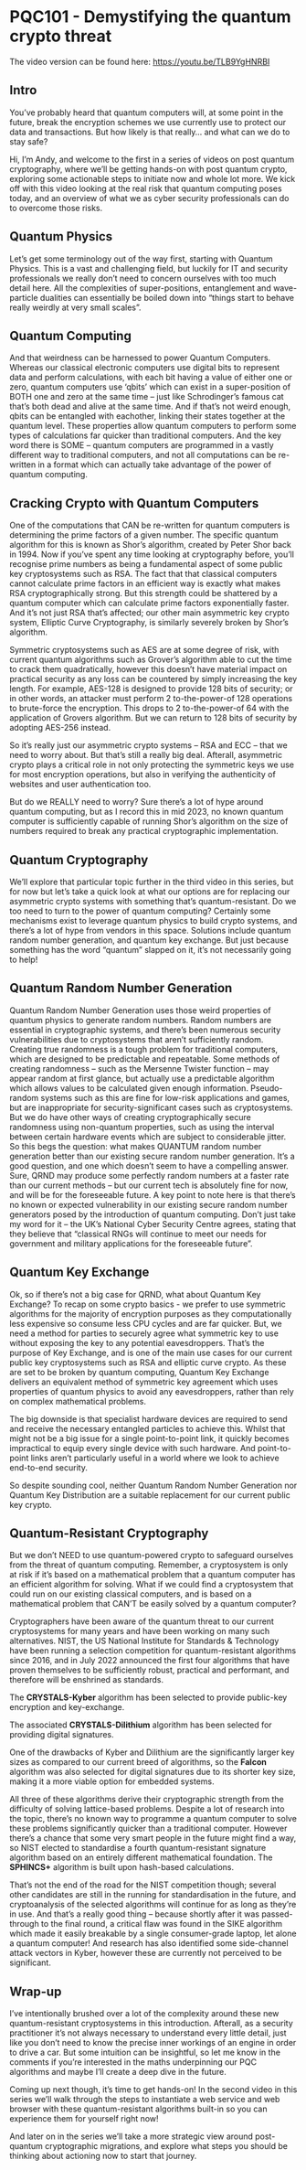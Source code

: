 # PQC101 - Demystifying the quantum crypto threat
The video version can be found here: https://youtu.be/TLB9YgHNRBI

## Intro

You’ve probably heard that quantum computers will, at some point in the future, break the encryption schemes we use currently use to protect our data and transactions. But how likely is that really… and what can we do to stay safe?

Hi, I’m Andy, and welcome to the first in a series of videos on post quantum cryptography, where we’ll be getting hands-on with post quantum crypto, exploring some actionable steps to initiate now and whole lot more. We kick off with this video looking at the real risk that quantum computing poses today, and an overview of what we as cyber security professionals can do to overcome those risks.

## Quantum Physics

Let’s get some terminology out of the way first, starting with Quantum Physics. This is a vast and challenging field, but luckily for IT and security professionals we really don’t need to concern ourselves with too much detail here. All the complexities of super-positions, entanglement and wave-particle dualities can essentially be boiled down into “things start to behave really weirdly at very small scales”.

## Quantum Computing

And that weirdness can be harnessed to power Quantum Computers. Whereas our classical electronic computers use digital bits to represent data and perform calculations, with each bit having a value of either one or zero, quantum computers use ‘qbits’ which can exist in a super-position of BOTH one and zero at the same time – just like Schrodinger’s famous cat that’s both dead and alive at the same time. And if that’s not weird enough, qbits can be entangled with eachother, linking their states together at the quantum level. These properties allow quantum computers to perform some types of calculations far quicker than traditional computers. And the key word there is SOME – quantum computers are programmed in a vastly different way to traditional computers, and not all computations can be re-written in a format which can actually take advantage of the power of quantum computing.

## Cracking Crypto with Quantum Computers

One of the computations that CAN be re-written for quantum computers is determining the prime factors of a given number. The specific quantum algorithm for this is known as Shor’s algorithm, created by Peter Shor back in 1994. Now if you’ve spent any time looking at cryptography before, you’ll recognise prime numbers as being a fundamental aspect of some public key cryptosystems such as RSA. The fact that that classical computers cannot calculate prime factors in an efficient way is exactly what makes RSA cryptographically strong. But this strength could be shattered by a quantum computer which can calculate prime factors exponentially faster. And it’s not just RSA that’s affected; our other main asymmetric key crypto system, Elliptic Curve Cryptography, is similarly severely broken by Shor’s algorithm.

Symmetric cryptosystems such as AES are at some degree of risk, with current quantum algorithms such as Grover’s algorithm able to cut the time to crack them quadratically, however this doesn’t have material impact on practical security as any loss can be countered by simply increasing the key length. For example, AES-128 is designed to provide 128 bits of security; or in other words, an attacker must perform 2 to-the-power-of 128 operations to brute-force the encryption. This drops to 2 to-the-power-of 64 with the application of Grovers algorithm. But we can return to 128 bits of security by adopting AES-256 instead.

So it’s really just our asymmetric crypto systems – RSA and ECC – that we need to worry about. But that’s still a really big deal. Afterall, asymmetric crypto plays a critical role in not only protecting the symmetric keys we use for most encryption operations, but also in verifying the authenticity of websites and user authentication too.

But do we REALLY need to worry? Sure there’s a lot of hype around quantum computing, but as I record this in mid 2023, no known quantum computer is sufficiently capable of running Shor’s algorithm on the size of numbers required to break any practical cryptographic implementation. 

## Quantum Cryptography

We’ll explore that particular topic further in the third video in this series, but for now but let’s take a quick look at what our options are for replacing our asymmetric crypto systems with something that’s quantum-resistant. Do we too need to turn to the power of quantum computing? Certainly some mechanisms exist to leverage quantum physics to build crypto systems, and there’s a lot of hype from vendors in this space. Solutions include quantum random number generation, and quantum key exchange. But just because something has the word “quantum” slapped on it, it’s not necessarily going to help!

## Quantum Random Number Generation

Quantum Random Number Generation uses those weird properties of quantum physics to generate random numbers. Random numbers are essential in cryptographic systems, and there’s been numerous security vulnerabilities due to cryptosystems that aren’t sufficiently random. Creating true randomness is a tough problem for traditional computers, which are designed to be predictable and repeatable. Some methods of creating randomness – such as the Mersenne Twister function – may appear random at first glance, but actually use a predictable algorithm which allows values to be calculated given enough information. Pseudo-random systems such as this are fine for low-risk applications and games, but are inappropriate for security-significant cases such as cryptosystems. But we do have other ways of creating cryptographically secure randomness using non-quantum properties, such as using the interval between certain hardware events which are subject to considerable jitter. So this begs the question: what makes QUANTUM random number generation better than our existing secure random number generation. It’s a good question, and one which doesn’t seem to have a compelling answer. Sure, QRND may produce some perfectly random numbers at a faster rate than our current methods – but our current tech is absolutely fine for now, and will be for the foreseeable future. A key point to note here is that there’s no known or expected vulnerability in our existing secure random number generators posed by the introduction of quantum computing. Don’t just take my word for it – the UK’s National Cyber Security Centre agrees, stating that they believe that “classical RNGs will continue to meet our needs for government and military applications for the foreseeable future”.

## Quantum Key Exchange

Ok, so if there’s not a big case for QRND, what about Quantum Key Exchange? To recap on some crypto basics - we prefer to use symmetric algorithms for the majority of encryption purposes as they computationally less expensive so consume less CPU cycles and are far quicker. But, we need a method for parties to securely agree what symmetric key to use without exposing the key to any potential eavesdroppers. That’s the purpose of Key Exchange, and is one of the main use cases for our current public key cryptosystems such as RSA and elliptic curve crypto. As these are set to be broken by quantum computing, Quantum Key Exchange delivers an equivalent method of symmetric key agreement which uses properties of quantum physics to avoid any eavesdroppers, rather than rely on complex mathematical problems. 

The big downside is that specialist hardware devices are required to send and receive the necessary entangled particles to achieve this. Whilst that might not be a big issue for a single point-to-point link, it quickly becomes impractical to equip every single device with such hardware. And point-to-point links aren’t particularly useful in a world where we look to achieve end-to-end security.

So despite sounding cool, neither Quantum Random Number Generation nor Quantum Key Distribution are a suitable replacement for our current public key crypto.

## Quantum-Resistant Cryptography

But we don’t NEED to use quantum-powered crypto to safeguard ourselves from the threat of quantum computing. Remember, a cryptosystem is only at risk if it’s based on a mathematical problem that a quantum computer has an efficient algorithm for solving. What if we could find a cryptosystem that could run on our existing classical computers, and is based on a mathematical problem that CAN’T be easily solved by a quantum computer?

Cryptographers have been aware of the quantum threat to our current cryptosystems for many years and have been working on many such alternatives. NIST, the US National Institute for Standards & Technology have been running a selection competition for quantum-resistant algorithms since 2016, and in July 2022 announced the first four algorithms that have proven themselves to be sufficiently robust, practical and performant, and therefore will be enshrined as standards.

The **CRYSTALS-Kyber** algorithm has been selected to provide public-key encryption and key-exchange.

The associated **CRYSTALS-Dilithium** algorithm has been selected for providing digital signatures.

One of the drawbacks of Kyber and Dilithium are the significantly larger key sizes as compared to our current breed of algorithms, so the **Falcon** algorithm was also selected for digital signatures due to its shorter key size, making it a more viable option for embedded systems.

All three of these algorithms derive their cryptographic strength from the difficulty of solving lattice-based problems. Despite a lot of research into the topic, there’s no known way to programme a quantum computer to solve these problems significantly quicker than a traditional computer. However there’s a chance that some very smart people in the future might find a way, so NIST elected to standardise a fourth quantum-resistant signature algorithm based on an entirely different mathematical foundation. The **SPHINCS+** algorithm is built upon hash-based calculations.

That’s not the end of the road for the NIST competition though; several other candidates are still in the running for standardisation in the future, and cryptoanalysis of the selected algorithms will continue for as long as they’re in use. And that’s a really good thing – because shortly after it was passed-through to the final round, a critical flaw was found in the SIKE algorithm which made it easily breakable by a single consumer-grade laptop, let alone a quantum computer! And research has also identified some side-channel attack vectors in Kyber, however these are currently not perceived to be significant.

## Wrap-up

I’ve intentionally brushed over a lot of the complexity around these new quantum-resistant cryptosystems in this introduction. Afterall, as a security practitioner it’s not always necessary to understand every little detail, just like you don’t need to know the precise inner workings of an engine in order to drive a car. But some intuition can be insightful, so let me know in the comments if you’re interested in the maths underpinning our PQC algorithms and maybe I’ll create a deep dive in the future. 

Coming up next though, it’s time to get hands-on! In the second video in this series we’ll walk through the steps to instantiate a web service and web browser with these quantum-resistant algorithms built-in so you can experience them for yourself right now!

And later on in the series we’ll take a more strategic view around post-quantum cryptographic migrations, and explore what steps you should be thinking about actioning now to start that journey.
